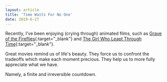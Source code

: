 ```yaml
---
layout: article
title: 'Time Waits For No One'
date: 2019-6-27
---
```


Recently, I've been enjoying (crying through) animated films, such as [Grave of the Fireflies](https://en.wikipedia.org/wiki/Grave_of_the_Fireflies){:target="_blank"} and [The Girl Who Leapt Through Time](https://en.wikipedia.org/wiki/The_Girl_Who_Leapt_Through_Time_\(2006_film\)){:target="_blank"}.

Great movies remind us of life's beauty. They force us to confront the tradeoffs which make each moment precious. They help us to more fully appreciate what we have.

Namely, a finite and irreversible countdown.
